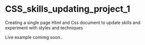 # CSS_skills_updating_project_1
Creating a single page Html and Css document to update skills and experiment with styles and techniques

Live example comimg soon..
